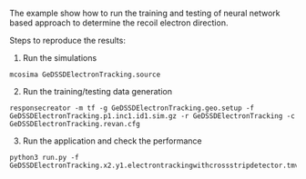 
The example show how to run the training and testing of neural network based approach to determine the recoil electron direction.

Steps to reproduce the results:

1. Run the simulations
```
mcosima GeDSSDElectronTracking.source
```

2. Run the training/testing data generation
```
responsecreator -m tf -g GeDSSDElectronTracking.geo.setup -f GeDSSDElectronTracking.p1.inc1.id1.sim.gz -r GeDSSDElectronTracking -c GeDSSDElectronTracking.revan.cfg
```

3. Run the application and check the performance
```
python3 run.py -f GeDSSDElectronTracking.x2.y1.electrontrackingwithcrossstripdetector.tmva.root
```
